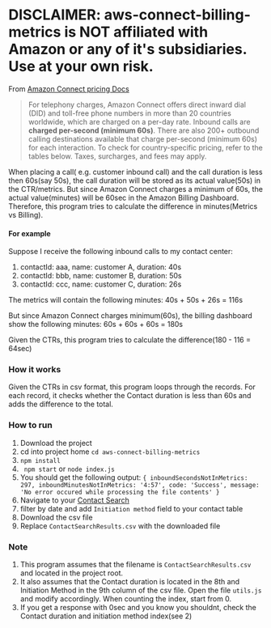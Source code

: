 # DISCLAIMER: aws-connect-billing-metrics is NOT affiliated with Amazon or any of it's subsidiaries. Use at your own risk.

From [Amazon Connect pricing Docs](https://www.google.com/aclk?sa=L&ai=DChcSEwiQhprt66X4AhUQ7u0KHT9wC24YABABGgJkZw&sig=AOD64_0gFq9YFh6JK-cTnJakkdLXMPYzuA&ved=2ahUKEwi_jZTt66X4AhVPi1wKHZFmBWYQqyQoAHoECAIQBQ&adurl=)

> For telephony charges, Amazon Connect offers direct inward dial (DID) and toll-free phone numbers in more than 20 countries worldwide, which are charged on a per-day rate. Inbound calls are **charged per-second (minimum 60s)**. There are also 200+ outbound calling destinations available that charge per-second (minimum 60s) for each interaction. To check for country-specific pricing, refer to the tables below. Taxes, surcharges, and fees may apply.

When placing a call( e.g. customer inbound call) and the call duration is less then 60s(say 50s), 
the call duration will be stored as its actual value(50s) in the CTR/metrics.
But since Amazon Connect charges a minimum of 60s, the actual value(minutes) will be 60sec in the Amazon Billing Dashboard. 
Therefore, this program tries to calculate the difference in minutes(Metrics vs Billing).


#### For example

Suppose I receive the following inbound calls to my contact center:

1. contactId: aaa, name: customer A, duration: 40s
2. contactId: bbb, name: customer B, duration: 50s
3. contactId: ccc, name: customer C, duration: 26s

The metrics will contain the following minutes: 40s + 50s + 26s = 116s

But since Amazon Connect charges minimum(60s), the billing dashboard show the following minutes: 60s + 60s + 60s = 180s

Given the CTRs, this program tries to calculate the difference(180 - 116 = 64sec)

### How it works

Given the CTRs in csv format, this program loops through the records.
For each record, it checks whether the Contact duration is less than 60s and adds the difference to the total.

### How to run
1. Download the project
2. cd into project home ```cd aws-connect-billing-metrics ```
3. ```npm install```
4. ``` npm start``` or ```node index.js```
5. You should get the following output: ```{ inboundSecondsNotInMetrics: 297, inboundMinutesNotInMetrics: '4:57', code: 'Success', message: 'No error occured while processing the file contents' }```
6. Navigate to your [Contact Search](https://docs.aws.amazon.com/connect/latest/adminguide/contact-search.html)
7. filter by date and add ```Initiation method``` field to your contact table
8. Download the csv file
9. Replace ```ContactSearchResults.csv``` with the downloaded file


### Note
1. This program assumes that the filename is ```ContactSearchResults.csv``` and located in the project root. 
2. It also assumes that the Contact duration is located in the 8th and Initiation Method in the 9th column of the csv file. Open the file ```utils.js``` and modify accordingly. When counting the index, start from 0.
3. If you get a response with 0sec and you know you shouldnt, check the Contact duration and initiation method index(see 2)




